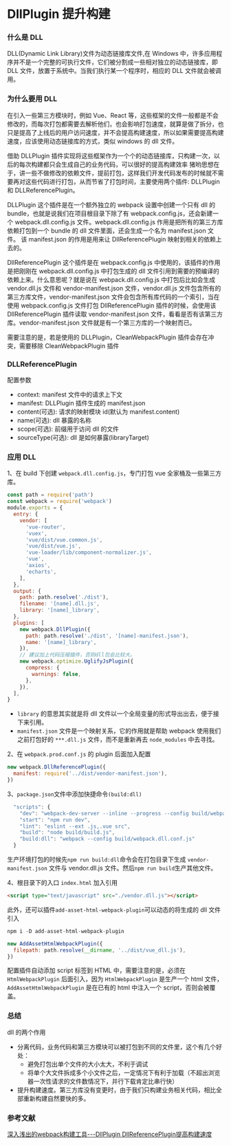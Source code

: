 # DllPlugin 提升构建

### 什么是 DLL

DLL(Dynamic Link Library)文件为动态链接库文件,在 Windows 中，许多应用程序并不是一个完整的可执行文件，它们被分割成一些相对独立的动态链接库，即 DLL 文件，放置于系统中。当我们执行某一个程序时，相应的 DLL 文件就会被调用。

### 为什么要用 DLL

在引入一些第三方模块时，例如 Vue、React 等，这些框架的文件一般都是不会修改的，而每次打包都需要去解析他们，也会影响打包速度，就算是做了拆分，也只是提高了上线后的用户访问速度，并不会提高构建速度，所以如果需要提高构建速度，应该使用动态链接库的方式，类似 windows 的 dll 文件。

借助 DLLPlugin 插件实现将这些框架作为一个个的动态链接库，只构建一次，以后的每次构建都只会生成自己的业务代码，可以很好的提高构建效率
猪哟思想在于，讲一些不做修改的依赖文件，提前打包，这样我们开发代码发布的时候就不需要再对这些代码进行打包，从而节省了打包时间，主要使用两个插件: DLLPlugin 和 DLLReferencePlugin。

DLLPlugin 这个插件是在一个额外独立的 webpack 设置中创建一个只有 dll 的 bundle，也就是说我们在项目根目录下除了有 webpack.config.js，还会新建一个 webpack.dll.config.js 文件。webpack.dll.config.js 作用是把所有的第三方库依赖打包到一个 bundle 的 dll 文件里面，还会生成一个名为 manifest.json 文件。
该 manifest.json 的作用是用来让 DllReferencePlugin 映射到相关的依赖上去的。

DllReferencePlugin 这个插件是在 webpack.config.js 中使用的，该插件的作用是把刚刚在 webpack.dll.config.js 中打包生成的 dll 文件引用到需要的预编译的依赖上来。什么意思呢？就是说在 webpack.dll.config.js 中打包后比如会生成 vendor.dll.js 文件和 vendor-manifest.json 文件，vendor.dll.js 文件包含所有的第三方库文件，vendor-manifest.json 文件会包含所有库代码的一个索引，当在使用 webpack.config.js 文件打包 DllReferencePlugin 插件的时候，会使用该 DllReferencePlugin 插件读取 vendor-manifest.json 文件，看看是否有该第三方库。vendor-manifest.json 文件就是有一个第三方库的一个映射而已。

需要注意的是，若是使用的 DLLPlugin，CleanWebpackPlugin 插件会存在冲突，需要移除 CleanWebpackPlugin 插件

### DLLReferencePlugin

配置参数

- context: manifest 文件中的请求上下文
- manifest: DLLPlugin 插件生成的 manifest.json
- content(可选): 请求的映射模块 id(默认为 manifest.content)
- name(可选): dll 暴露的名称
- scope(可选): 前缀用于访问 dll 的文件
- sourceType(可选): dll 是如何暴露(libraryTarget)

### 应用 DLL

1、在 build 下创建 `webpack.dll.config.js`，专门打包 vue 全家桶及一些第三方库。

```js
const path = require('path')
const webpack = require('webpack')
module.exports = {
  entry: {
    vendor: [
      'vue-router',
      'vuex',
      'vue/dist/vue.common.js',
      'vue/dist/vue.js',
      'vue-loader/lib/component-normalizer.js',
      'vue',
      'axios',
      'echarts',
    ],
  },
  output: {
    path: path.resolve('./dist'),
    filename: '[name].dll.js',
    library: '[name]_library',
  },
  plugins: [
    new webpack.DllPlugin({
      path: path.resolve('./dist', '[name]-manifest.json'),
      name: '[name]_library',
    }),
    // 建议加上代码压缩插件，否则dll包会比较大。
    new webpack.optimize.UglifyJsPlugin({
      compress: {
        warnings: false,
      },
    }),
  ],
}
```

- `library` 的意思其实就是将 dll 文件以一个全局变量的形式导出出去，便于接下来引用。
- `manifest.json` 文件是一个映射关系，它的作用就是帮助 webpack 使用我们之前打包好的 `***.dll.js` 文件，而不是重新再去 `node_modules` 中去寻找。

2、在 `webpack.prod.conf.js` 的 plugin 后面加入配置

```js
new webpack.DllReferencePlugin({
  manifest: require('../dist/vendor-manifest.json'),
})
```

3、`package.json`文件中添加快捷命令`(build:dll)`

```js
  "scripts": {
    "dev": "webpack-dev-server --inline --progress --config build/webpack.dev.conf.js",
    "start": "npm run dev",
    "lint": "eslint --ext .js,.vue src",
    "build": "node build/build.js",
    "build:dll": "webpack --config build/webpack.dll.conf.js"
  }
```

生产环境打包的时候先`npm run build:dll`命令会在打包目录下生成 `vendor-manifest.json` 文件与 vendor.dll.js 文件。然后`npm run build`生产其他文件。

4、根目录下的入口 `index.html` 加入引用

```html
<script type="text/javascript" src="./vendor.dll.js"></script>
```

此外，还可以插件`add-asset-html-webpack-plugin`可以动态的将生成的 dll 文件引入

```js
npm i -D add-asset-html-webpack-plugin

new AddAssetHtmlWebpackPlugin({
  filepath: path.resolve(__dirname, '../dist/vue_dll.js'),
})
```

配置插件自动添加 script 标签到 HTML 中，需要注意的是，必须在 `HtmlWebpackPlugin` 后面引入，因为 `HtmlWebpackPlugin` 是生产一个 html 文件，`AddAssetHtmlWebpackPlugin` 是在已有的 html 中注入一个 script，否则会被覆盖。

### 总结

dll 的两个作用

- 分离代码，业务代码和第三方模块可以被打包到不同的文件里，这个有几个好处：
  - 避免打包出单个文件的大小太大，不利于调试
  - 将单个大文件拆成多个小文件之后，一定情况下有利于加载（不超出浏览器一次性请求的文件数情况下，并行下载肯定比串行快）
- 提升构建速度。第三方库没有变更时，由于我们只构建业务相关代码，相比全部重新构建自然要快的多。

### 参考文献

[深入浅出的webpack构建工具---DllPlugin DllReferencePlugin提高构建速度](https://www.cnblogs.com/tugenhua0707/p/9520780.html)  
